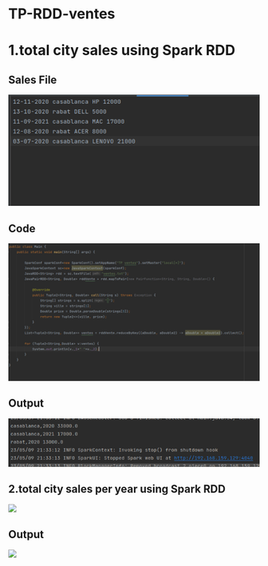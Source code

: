 # TP-RDD-ventes
<h1> 1.total city sales using Spark RDD </h1>
<h2> Sales File </h2>
<img src="captures/venteFile.png"/>
<h2> Code </h2>
<img src="captures/code.png"/>
<h2> Output </h2>
<img src="captures/output.png"/>
<h2> 2.total city sales per year using Spark RDD </h2>
<img src="captures/code2.png"/>
<h2> Output </h2>
<img src="captures/output2.png"/>

